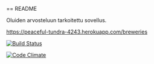 == README

Oluiden arvosteluun tarkoitettu sovellus. 

https://peaceful-tundra-4243.herokuapp.com/breweries

[![Build Status](https://travis-ci.org/samutamm/ratebeer.png)](https://travis-ci.org/samutamm/ratebeer)

[![Code Climate](https://codeclimate.com/github/samutamm/ratebeer.png)](https://codeclimate.com/github/samutamm/ratebeer)
